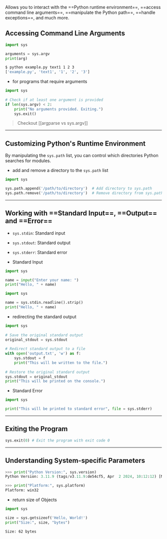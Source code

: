 
Allows you to interact with the ==Python runtime environment==, ==access command line arguments==, ==manipulate the Python path==, ==handle exceptions==, and much more.

## Accessing Command Line Arguments

```python title:example.py
import sys

arguments = sys.argv
print(arg)
```

```bash ln:False
$ python example.py text1 1 2 3
['example.py', 'text1', '1', '2', '3']
```

- for programs that require arguments
```python
import sys  
  
# Check if at least one argument is provided  
if len(sys.argv) < 2:  
	print("No arguments provided. Exiting.")  
	sys.exit()
```

> Checkout [[argparse vs sys.argv]]

---
## Customizing Python's Runtime Environment

By manipulating the `sys.path` list, you can control which directories Python searches for modules.

- add and remove a directory to the `sys.path` list
```python
import sys

sys.path.append('/path/to/directory')  # Add directory to sys.path
sys.path.remove('/path/to/directory')  # Remove directory from sys.path
```

---
## Working with ==Standard Input==, ==Output== and ==Error==

- `sys.stdin`: Standard input
- `sys.stdout`: Standard output
- `sys.stderr`: Standard error

- Standard Input
```python
import sys

name = input("Enter your name: ")
print("Hello, " + name)
```

```python
import sys

name = sys.stdin.readline().strip()
print("Hello, " + name)
```

- redirecting the standard output
```python
import sys  
  
# Save the original standard output  
original_stdout = sys.stdout  
  
# Redirect standard output to a file  
with open('output.txt', 'w') as f:  
	sys.stdout = f 
	print("This will be written to the file.")  
  
# Restore the original standard output  
sys.stdout = original_stdout  
print("This will be printed on the console.")
```

- Standard Error
```python ln:False
import sys

print("This will be printed to standard error", file = sys.stderr)
```

---
## Exiting the Program

```python ln:False
sys.exit(0) # Exit the program with exit code 0
```

---
## Understanding System-specific Parameters

```python ln:False
>>> print("Python Version:", sys.version)
Python Version: 3.11.9 (tags/v3.11.9:de54cf5, Apr  2 2024, 10:12:12) [MSC v.1938 64 bit (AMD64)]
```

```python ln:False
>>> print("Platform:", sys.platform)
Platform: win32
```

- return size of Objects
```python
import sys

size = sys.getsizeof('Hello, World!')
print("Size:", size, "bytes")
```

```bash title:output ln:False
Size: 62 bytes
```

